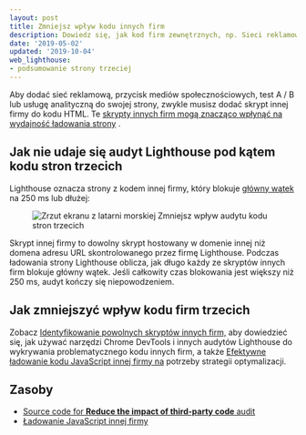 ```yaml
---
layout: post
title: Zmniejsz wpływ kodu innych firm
description: Dowiedz się, jak kod firm zewnętrznych, np. Sieci reklamowe i usługi analityczne, wpływa na wydajność ładowania strony i jak możesz zoptymalizować kod firm zewnętrznych.
date: '2019-05-02'
updated: '2019-10-04'
web_lighthouse:
- podsumowanie strony trzeciej
---
```


Aby dodać sieć reklamową, przycisk mediów społecznościowych, test A / B lub usługę analityczną do swojej strony, zwykle musisz dodać skrypt innej firmy do kodu HTML. Te [skrypty innych firm mogą znacząco wpłynąć na wydajność ładowania strony](/third-party-javascript/) .

## Jak nie udaje się audyt Lighthouse pod kątem kodu stron trzecich

Lighthouse oznacza strony z kodem innej firmy, który blokuje [główny wątek] na 250 ms lub dłużej:

<figure class="w-figure"><img class="w-screenshot" src="third-party-summary.png" alt="Zrzut ekranu z latarni morskiej Zmniejsz wpływ audytu kodu stron trzecich"></figure>

Skrypt innej firmy to dowolny skrypt hostowany w domenie innej niż domena adresu URL skontrolowanego przez firmę Lighthouse. Podczas ładowania strony Lighthouse oblicza, jak długo każdy ze skryptów innych firm blokuje główny wątek. Jeśli całkowity czas blokowania jest większy niż 250 ms, audyt kończy się niepowodzeniem.

## Jak zmniejszyć wpływ kodu firm trzecich

Zobacz [Identyfikowanie powolnych skryptów innych firm,](/identify-slow-third-party-javascript/) aby dowiedzieć się, jak używać narzędzi Chrome DevTools i innych audytów Lighthouse do wykrywania problematycznego kodu innych firm, a także [Efektywne ładowanie kodu JavaScript innej firmy na](/efficiently-load-third-party-javascript/) potrzeby strategii optymalizacji.

## Zasoby

- [Source code for **Reduce the impact of third-party code** audit](https://github.com/GoogleChrome/lighthouse/blob/master/lighthouse-core/audits/third-party-summary.js)
- [Ładowanie JavaScript innej firmy](https://developers.google.com/web/fundamentals/performance/optimizing-content-efficiency/loading-third-party-javascript/)


[główny wątek]: https://developer.mozilla.org/en-US/docs/Glossary/Main_thread